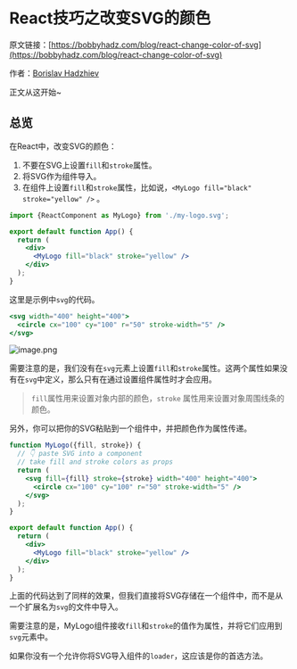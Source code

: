 # React技巧之改变SVG的颜色

原文链接：[https://bobbyhadz.com/blog/react-change-color-of-svg](https://bobbyhadz.com/blog/react-change-color-of-svg)

作者：[Borislav Hadzhiev](https://bobbyhadz.com/about)

正文从这开始~

## 总览

在React中，改变SVG的颜色：

1. 不要在SVG上设置`fill`和`stroke`属性。
2. 将SVG作为组件导入。
3. 在组件上设置`fill`和`stroke`属性，比如说，`<MyLogo fill="black" stroke="yellow" />` 。

```jsx
import {ReactComponent as MyLogo} from './my-logo.svg';

export default function App() {
  return (
    <div>
      <MyLogo fill="black" stroke="yellow" />
    </div>
  );
}
```

这里是示例中`svg`的代码。

```jsx
<svg width="400" height="400">
  <circle cx="100" cy="100" r="50" stroke-width="5" />
</svg>
```

![image.png](https://p9-juejin.byteimg.com/tos-cn-i-k3u1fbpfcp/067db06518b34b6f8321238f7c5f208b~tplv-k3u1fbpfcp-watermark.image?)

需要注意的是，我们没有在`svg`元素上设置`fill`和`stroke`属性。这两个属性如果没有在`svg`中定义，那么只有在通过设置组件属性时才会应用。

> `fill`属性用来设置对象内部的颜色，`stroke` 属性用来设置对象周围线条的颜色。
> 

另外，你可以把你的SVG粘贴到一个组件中，并把颜色作为属性传递。

```jsx
function MyLogo({fill, stroke}) {
  // 👇️ paste SVG into a component
  // take fill and stroke colors as props
  return (
    <svg fill={fill} stroke={stroke} width="400" height="400">
      <circle cx="100" cy="100" r="50" stroke-width="5" />
    </svg>
  );
}

export default function App() {
  return (
    <div>
      <MyLogo fill="black" stroke="yellow" />
    </div>
  );
}
```

上面的代码达到了同样的效果，但我们直接将SVG存储在一个组件中，而不是从一个扩展名为`svg`的文件中导入。

需要注意的是，MyLogo组件接收`fill`和`stroke`的值作为属性，并将它们应用到`svg`元素中。

如果你没有一个允许你将SVG导入组件的`loader`，这应该是你的首选方法。